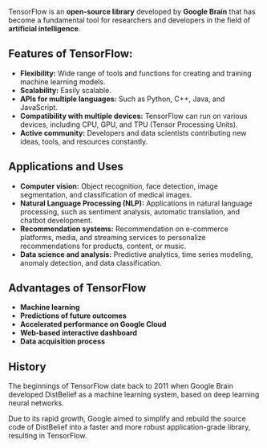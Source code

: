 TensorFlow is an **open-source library** developed by **Google Brain** that has become a fundamental tool for researchers and developers in the field of **artificial intelligence**.

## Features of TensorFlow:
- **Flexibility:** Wide range of tools and functions for creating and training machine learning models.
- **Scalability:** Easily scalable.
- **APIs for multiple languages:** Such as Python, C++, Java, and JavaScript.
- **Compatibility with multiple devices:** TensorFlow can run on various devices, including CPU, GPU, and TPU (Tensor Processing Units).
- **Active community:** Developers and data scientists contributing new ideas, tools, and resources constantly.

## Applications and Uses
- **Computer vision:** Object recognition, face detection, image segmentation, and classification of medical images.
- **Natural Language Processing (NLP):** Applications in natural language processing, such as sentiment analysis, automatic translation, and chatbot development.
- **Recommendation systems:** Recommendation on e-commerce platforms, media, and streaming services to personalize recommendations for products, content, or music.
- **Data science and analysis:** Predictive analytics, time series modeling, anomaly detection, and data classification.

## Advantages of TensorFlow
- **Machine learning**
- **Predictions of future outcomes**
- **Accelerated performance on Google Cloud**
- **Web-based interactive dashboard**
- **Data acquisition process**
  
## History
The beginnings of TensorFlow date back to 2011 when Google Brain developed DistBelief as a machine learning system, based on deep learning neural networks.

Due to its rapid growth, Google aimed to simplify and rebuild the source code of DistBelief into a faster and more robust application-grade library, resulting in TensorFlow.

